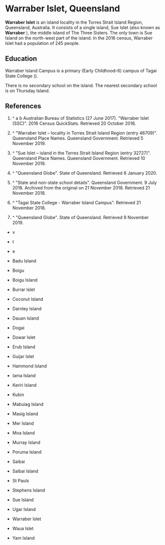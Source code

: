 # Warraber Islet, Queensland



**Warraber Islet**  is an island locality in the Torres Strait Island Region, Queensland, Australia. It consists of a single island, Sue Islet (also known as **Warraber** ), the middle island of The Three Sisters. The only town is Sue Island on the north-west part of the island. In the 2016 census, Warraber Islet had a population of 245 people.

## Education

Warraber Island Campus is a primary (Early Childhood-6) campus of Tagai State College ().

There is no secondary school on the island. The nearest secondary school is on Thursday Island.

## References

 1. ^ a b Australian Bureau of Statistics (27 June 2017). "Warraber Islet (SSC)". 2016 Census QuickStats. Retrieved 20 October 2018. 

 2. ^ "Warraber Islet – locality in Torres Strait Island Region (entry 46709)". Queensland Place Names. Queensland Government. Retrieved 5 November 2019.

 3. ^ "Sue Islet – island in the Torres Strait Island Region (entry 32727)". Queensland Place Names. Queensland Government. Retrieved 10 November 2019.

 4. ^ "Queensland Globe". State of Queensland. Retrieved 8 January 2020.

 5. ^ "State and non-state school details". Queensland Government. 9 July 2018. Archived from the original on 21 November 2018. Retrieved 21 November 2018.

 6. ^ "Tagai State College - Warraber Island Campus". Retrieved 21 November 2018.

 7. ^ "Queensland Globe". State of Queensland. Retrieved 9 November 2019.


 - v
 - t
 - e

 - Badu Island
 - Boigu
 - Boigu Island
 - Burrar Islet
 - Coconut Island
 - Darnley Island
 - Dauan Island
 - Dogai
 - Dowar Islet
 - Erub Island
 - Guijar Islet
 - Hammond Island
 - Iama Island
 - Keriri Island
 - Kubin
 - Mabuiag Island
 - Masig Island
 - Mer Island
 - Moa Island
 - Murray Island
 - Poruma Island
 - Saibai
 - Saibai Island
 - St Pauls
 - Stephens Island
 - Sue Island
 - Ugar Island
 - Warraber Islet
 - Waua Islet
 - Yam Island

